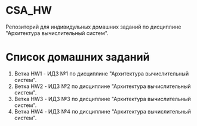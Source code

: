 # CSA_HW 
Репозиторий для индивидульных домашних заданий по дисциплине "Архитектура вычислительный систем".
# Список домашних заданий
1. Ветка HW1 - ИДЗ №1 по дисциплине "Архитектура вычислительный систем".
2. Ветка HW2 - ИДЗ №2 по дисциплине "Архитектура вычислительный систем".
3. Ветка HW3 - ИДЗ №3 по дисциплине "Архитектура вычислительный систем".
4. Ветка HW4 - ИДЗ №4 по дисциплине "Архитектура вычислительный систем".
